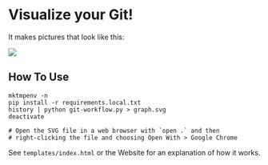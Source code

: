 Visualize your Git!
===================

It makes pictures that look like this:

![](http://i.imgur.com/ezMmOXv.png)


How To Use
-------------------

```
mktmpenv -n
pip install -r requirements.local.txt
history | python git-workflow.py > graph.svg
deactivate

# Open the SVG file in a web browser with `open .` and then
# right-clicking the file and choosing Open With > Google Chrome
```

See ``templates/index.html`` or the Website for an explanation of how it works.
